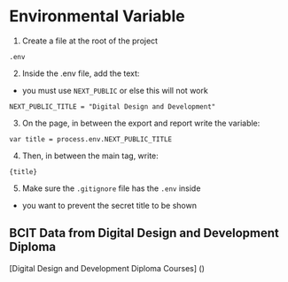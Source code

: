 # Environmental Variable
1. Create a file at the root of the project
```
.env
```
2. Inside the .env file, add the text:
- you must use `NEXT_PUBLIC` or else this will not work
```
NEXT_PUBLIC_TITLE = "Digital Design and Development"
```
3. On the page, in between the export and report write the variable:
```
var title = process.env.NEXT_PUBLIC_TITLE
```
4. Then, in between the main tag, write:
```
{title}
```
5. Make sure the `.gitignore` file has the `.env` inside
- you want to prevent the secret title to be shown

## BCIT Data from Digital Design and Development Diploma
[Digital Design and Development Diploma Courses] ()
